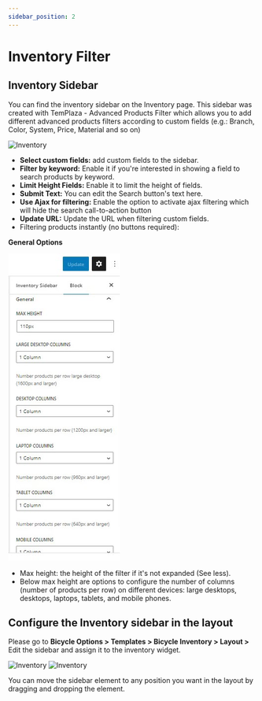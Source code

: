 ```yaml
---
sidebar_position: 2
---
```

# Inventory Filter

## Inventory Sidebar

You can find the inventory sidebar on the Inventory page. This sidebar was created with TemPlaza - Advanced Products Filter which allows you to add different advanced products filters according to custom fields (e.g.: Branch, Color, System, Price, Material and so on)

![Inventory](./img/inventory-sidebar.avif)

* **Select custom fields:**  add custom fields to the sidebar.
* **Filter by keyword:** Enable it if you're interested in showing a field to search products by keyword.
* **Limit Height Fields:** Enable it to limit the height of fields.
* **Submit Text:** You can edit the Search button's text here.
* **Use Ajax for filtering:** Enable the option to activate ajax filtering which will hide the search call-to-action button
* **Update URL:** Update the URL when filtering custom fields.
* Filtering products instantly (no buttons required): 

**General Options**

![Inventory](./img/filter-options.jpeg)


* Max height: the height of the filter if it's not expanded (See less).
* Below max height are options to configure the number of columns (number of products per row) on different devices: large desktops, desktops, laptops, tablets, and mobile phones.

## Configure the Inventory sidebar in the layout

Please go to **Bicycle Options > Templates > Bicycle Inventory > Layout >** Edit the sidebar and assign it to the inventory widget.

![Inventory](./img/sidebar.avif)
![Inventory](./img/general.avif)

You can move the sidebar element to any position you want in the layout by dragging and dropping the element. 


